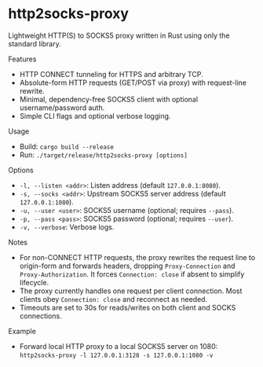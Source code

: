 http2socks-proxy
=================

Lightweight HTTP(S) to SOCKS5 proxy written in Rust using only the standard library.

Features
- HTTP CONNECT tunneling for HTTPS and arbitrary TCP.
- Absolute-form HTTP requests (GET/POST via proxy) with request-line rewrite.
- Minimal, dependency-free SOCKS5 client with optional username/password auth.
- Simple CLI flags and optional verbose logging.

Usage
- Build: `cargo build --release`
- Run: `./target/release/http2socks-proxy [options]`

Options
- `-l, --listen <addr>`: Listen address (default `127.0.0.1:8080`).
- `-s, --socks <addr>`: Upstream SOCKS5 server address (default `127.0.0.1:1080`).
- `-u, --user <user>`: SOCKS5 username (optional; requires `--pass`).
- `-p, --pass <pass>`: SOCKS5 password (optional; requires `--user`).
- `-v, --verbose`: Verbose logs.

Notes
- For non-CONNECT HTTP requests, the proxy rewrites the request line to origin-form and forwards headers, dropping `Proxy-Connection` and `Proxy-Authorization`. It forces `Connection: close` if absent to simplify lifecycle.
- The proxy currently handles one request per client connection. Most clients obey `Connection: close` and reconnect as needed.
- Timeouts are set to 30s for reads/writes on both client and SOCKS connections.

Example
- Forward local HTTP proxy to a local SOCKS5 server on 1080:
  `http2socks-proxy -l 127.0.0.1:3128 -s 127.0.0.1:1080 -v`

